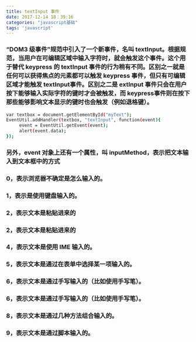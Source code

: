 ```yaml
---
title: textInput 事件
date: 2017-12-14 18：39:16
categories: "javascript基础"
tags: 'javascript'
---
```

### “DOM3 级事件”规范中引入了一个新事件，名叫 textInput。根据规范，当用户在可编辑区域中输入字符时，就会触发这个事件。这个用于替代 keypress 的 textInput 事件的行为稍有不同。区别之一就是任何可以获得焦点的元素都可以触发 keypress 事件，但只有可编辑区域才能触发 textInput事件。区别之二是 extInput 事件只会在用户按下能够输入实际字符的键时才会被触发，而 keypress事件则在按下那些能够影响文本显示的键时也会触发（例如退格键）。
``` bash
var textbox = document.getElementById("myText");
EventUtil.addHandler(textbox, "textInput", function(event){
	 event = EventUtil.getEvent(event);
	 alert(event.data);
}); 
```
### 另外，event 对象上还有一个属性，叫 inputMethod，表示把文本输入到文本框中的方式
### 0，表示浏览器不确定是怎么输入的。
### 1，表示是使用键盘输入的。
### 2，表示文本是粘贴进来的
### 2，表示文本是粘贴进来的
### 4，表示文本是使用 IME 输入的。
### 5，表示文本是通过在表单中选择某一项输入的。
### 6，表示文本是通过手写输入的（比如使用手写笔）。
### 6，表示文本是通过手写输入的（比如使用手写笔）。
### 8，表示文本是通过几种方法组合输入的。
### 9，表示文本是通过脚本输入的。
